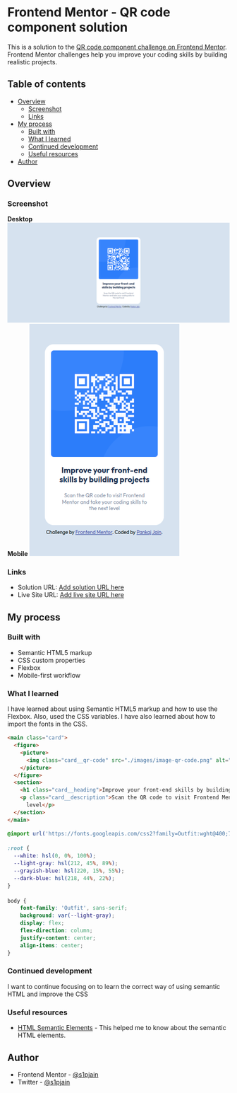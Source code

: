 # Frontend Mentor - QR code component solution

This is a solution to the [QR code component challenge on Frontend Mentor](https://www.frontendmentor.io/challenges/qr-code-component-iux_sIO_H). Frontend Mentor challenges help you improve your coding skills by building realistic projects. 

## Table of contents

- [Overview](#overview)
  - [Screenshot](#screenshot)
  - [Links](#links)
- [My process](#my-process)
  - [Built with](#built-with)
  - [What I learned](#what-i-learned)
  - [Continued development](#continued-development)
  - [Useful resources](#useful-resources)
- [Author](#author)

## Overview

### Screenshot

**Desktop**
![](./images/solution/desktop.png)
**Mobile**
![](./images/solution/mobile.png)

### Links

- Solution URL: [Add solution URL here](https://your-solution-url.com)
- Live Site URL: [Add live site URL here](https://your-live-site-url.com)

## My process

### Built with

- Semantic HTML5 markup
- CSS custom properties
- Flexbox
- Mobile-first workflow

### What I learned

I have learned about using Semantic HTML5 markup and how to use the Flexbox. Also, used the CSS variables. I have also learned about how to import the fonts in the CSS. 

```html
<main class="card">
  <figure>
    <picture>
      <img class="card__qr-code" src="./images/image-qr-code.png" alt="Scan to visit Frontend Mentor" />
    </picture>
  </figure>
  <section>
    <h1 class="card__heading">Improve your front-end skills by building projects</h1>
    <p class="card__description">Scan the QR code to visit Frontend Mentor and take your coding skills to the next
      level</p>
  </section>
</main>
```
```css
@import url('https://fonts.googleapis.com/css2?family=Outfit:wght@400;700&display=swap');

:root {
  --white: hsl(0, 0%, 100%);
  --light-gray: hsl(212, 45%, 89%);
  --grayish-blue: hsl(220, 15%, 55%);
  --dark-blue: hsl(218, 44%, 22%);
}

body {
    font-family: 'Outfit', sans-serif;
    background: var(--light-gray);
    display: flex;
    flex-direction: column;
    justify-content: center;
    align-items: center;
}
```

### Continued development

I want to continue focusing on to learn the correct way of using semantic HTML and improve the CSS

### Useful resources

- [HTML Semantic Elements](https://www.w3schools.com/html/html5_semantic_elements.asp) - This helped me to know about the semantic HTML elements.

## Author

- Frontend Mentor - [@s1pjain](https://www.frontendmentor.io/profile/s1pjain)
- Twitter - [@s1pjain](https://www.twitter.com/s1pjain)

